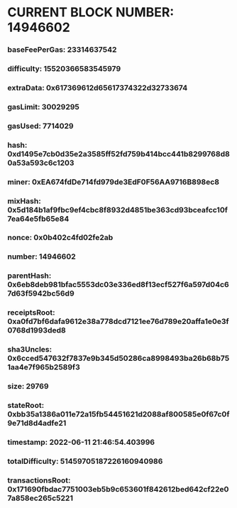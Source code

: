 # CURRENT BLOCK NUMBER: 14946602

### baseFeePerGas: 23314637542
### difficulty: 15520366583545979
### extraData: 0x617369612d65617374322d32733674
### gasLimit: 30029295
### gasUsed: 7714029
### hash: 0xd1495e7cb0d35e2a3585ff52fd759b414bcc441b8299768d80a53a593c6c1203
### miner: 0xEA674fdDe714fd979de3EdF0F56AA9716B898ec8
### mixHash: 0x5d184b1af9fbc9ef4cbc8f8932d4851be363cd93bceafcc10f7ea64e5fb65e84
### nonce: 0x0b402c4fd02fe2ab
### number: 14946602
### parentHash: 0x6eb8deb981bfac5553dc03e336ed8f13ecf527f6a597d04c67d63f5942bc56d9
### receiptsRoot: 0xa0fd7bf6dafa9612e38a778dcd7121ee76d789e20affa1e0e3f0768d1993ded8
### sha3Uncles: 0x6cced547632f7837e9b345d50286ca8998493ba26b68b751aa4e7f965b2589f3
### size: 29769
### stateRoot: 0xbb35a1386a011e72a15fb54451621d2088af800585e0f67c0f9e71d8d4adfe21
### timestamp: 2022-06-11 21:46:54.403996
### totalDifficulty: 51459705187226160940986
### transactionsRoot: 0x171690fbdac7751003eb5b9c653601f842612bed642cf22e07a858ec265c5221

